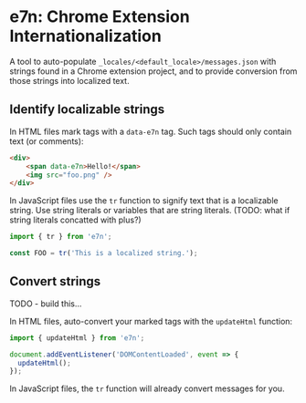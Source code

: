 # e7n: Chrome Extension Internationalization

A tool to auto-populate `_locales/<default_locale>/messages.json` with strings found in a Chrome extension project, and to provide conversion from those strings into localized text.

## Identify localizable strings

In HTML files mark tags with a `data-e7n` tag. Such tags should only contain text (or comments):

```html
<div>
    <span data-e7n>Hello!</span>
    <img src="foo.png" />
</div>
```

In JavaScript files use the `tr` function to signify text that is a localizable string. Use string literals or variables that are string literals. (TODO: what if string literals concatted with plus?)

```javascript
import { tr } from 'e7n';

const FOO = tr('This is a localized string.');
```

## Convert strings

TODO - build this...

In HTML files, auto-convert your marked tags with the `updateHtml` function:

```javascript
import { updateHtml } from 'e7n';

document.addEventListener('DOMContentLoaded', event => {
  updateHtml();
});
```

In JavaScript files, the `tr` function will already convert messages for you.
